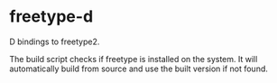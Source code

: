 # freetype-d

D bindings to freetype2.

The build script checks if freetype is installed on the system.
It will automatically build from source and use the built version if not found.
